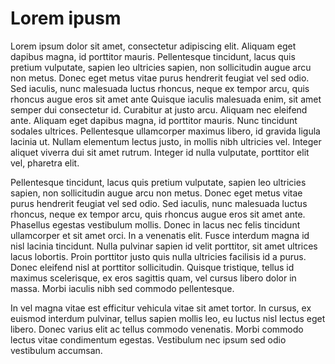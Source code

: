 # Lorem ipusm

Lorem ipsum dolor sit amet, consectetur adipiscing elit. Aliquam eget dapibus magna, id porttitor mauris. Pellentesque tincidunt, lacus quis pretium vulputate, sapien leo ultricies sapien, non sollicitudin augue arcu non metus. Donec eget metus vitae purus hendrerit feugiat vel sed odio. Sed iaculis, nunc malesuada luctus rhoncus, neque ex tempor arcu, quis rhoncus augue eros sit amet ante Quisque iaculis malesuada enim, sit amet semper dui consectetur id. Curabitur at justo arcu. Aliquam nec eleifend ante. Aliquam eget dapibus magna, id porttitor mauris. Nunc tincidunt sodales ultrices. Pellentesque ullamcorper maximus libero, id gravida ligula lacinia ut. Nullam elementum lectus justo, in mollis nibh ultricies vel. Integer aliquet viverra dui sit amet rutrum. Integer id nulla vulputate, porttitor elit vel, pharetra elit.

Pellentesque tincidunt, lacus quis pretium vulputate, sapien leo ultricies sapien, non sollicitudin augue arcu non metus. Donec eget metus vitae purus hendrerit feugiat vel sed odio. Sed iaculis, nunc malesuada luctus rhoncus, neque ex tempor arcu, quis rhoncus augue eros sit amet ante. Phasellus egestas vestibulum mollis. Donec in lacus nec felis tincidunt ullamcorper et sit amet orci. In a venenatis elit. Fusce interdum magna id nisl lacinia tincidunt. Nulla pulvinar sapien id velit porttitor, sit amet ultrices lacus lobortis. Proin porttitor justo quis nulla ultricies facilisis id a purus. Donec eleifend nisl at porttitor sollicitudin. Quisque tristique, tellus id maximus scelerisque, ex eros sagittis quam, vel cursus libero dolor in massa. Morbi iaculis nibh sed commodo pellentesque.

In vel magna vitae est efficitur vehicula vitae sit amet tortor. In cursus, ex euismod interdum pulvinar, tellus sapien mollis leo, eu luctus nisl lectus eget libero. Donec varius elit ac tellus commodo venenatis. Morbi commodo lectus vitae condimentum egestas. Vestibulum nec ipsum sed odio vestibulum accumsan.

